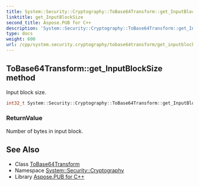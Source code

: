 ```yaml
---
title: System::Security::Cryptography::ToBase64Transform::get_InputBlockSize method
linktitle: get_InputBlockSize
second_title: Aspose.PUB for C++
description: 'System::Security::Cryptography::ToBase64Transform::get_InputBlockSize method. Input block size in C++.'
type: docs
weight: 600
url: /cpp/system.security.cryptography/tobase64transform/get_inputblocksize/
---
```

## ToBase64Transform::get_InputBlockSize method


Input block size.

```cpp
int32_t System::Security::Cryptography::ToBase64Transform::get_InputBlockSize()
```


### ReturnValue

Number of bytes in input block.

## See Also

* Class [ToBase64Transform](../)
* Namespace [System::Security::Cryptography](../../)
* Library [Aspose.PUB for C++](../../../)
